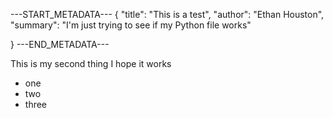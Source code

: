 
---START_METADATA---
{
  "title": "This is a test",
  "author": "Ethan Houston",
  "summary": "I'm just trying to see if my Python file works"
  
}
---END_METADATA---


This is my second thing I hope it works
- one
- two 
- three